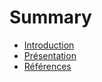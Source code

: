 # Summary

* [Introduction](fr/README.md)
* [Présentation](fr/presentation.md)
* [Références](fr/references.md)

